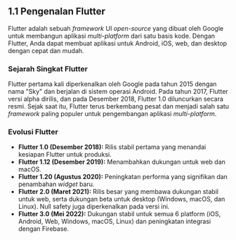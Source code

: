 ## 1.1 Pengenalan Flutter

Flutter adalah sebuah *framework* UI *open-source* yang dibuat oleh Google untuk membangun aplikasi *multi-platform* dari satu basis kode. Dengan Flutter, Anda dapat membuat aplikasi untuk Android, iOS, web, dan desktop dengan cepat dan mudah.

### Sejarah Singkat Flutter

Flutter pertama kali diperkenalkan oleh Google pada tahun 2015 dengan nama "Sky" dan berjalan di sistem operasi Android. Pada tahun 2017, Flutter versi alpha dirilis, dan pada Desember 2018, Flutter 1.0 diluncurkan secara resmi. Sejak saat itu, Flutter terus berkembang pesat dan menjadi salah satu *framework* paling populer untuk pengembangan aplikasi *multi-platform*.

### Evolusi Flutter

- **Flutter 1.0 (Desember 2018):** Rilis stabil pertama yang menandai kesiapan Flutter untuk produksi.
- **Flutter 1.12 (Desember 2019):** Menambahkan dukungan untuk web dan macOS.
- **Flutter 1.20 (Agustus 2020):** Peningkatan performa yang signifikan dan penambahan *widget* baru.
- **Flutter 2.0 (Maret 2021):** Rilis besar yang membawa dukungan stabil untuk web, serta dukungan beta untuk desktop (Windows, macOS, dan Linux). Null safety juga diperkenalkan pada versi ini.
- **Flutter 3.0 (Mei 2022):** Dukungan stabil untuk semua 6 platform (iOS, Android, Web, Windows, macOS, Linux) dan peningkatan integrasi dengan Firebase.